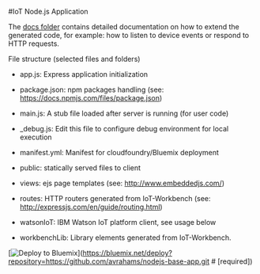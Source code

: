 #IoT Node.js Application


The [docs folder](docs/index.md) contains detailed documentation on how to extend the generated code, for example: how to listen to device events or respond to HTTP requests.
 

File structure (selected files and folders)


* app.js: Express application initialization

* package.json: npm packages handling (see: https://docs.npmjs.com/files/package.json)

* main.js: A stub file loaded after server is running (for user code)

* _debug.js: Edit this file to configure debug environment for local execution

* manifest.yml: Manifest for cloudfoundry/Bluemix deployment

* public: statically served files to client

* views: ejs page templates (see: http://www.embeddedjs.com/)

* routes: HTTP routers generated from IoT-Workbench (see: http://expressjs.com/en/guide/routing.html)

* watsonIoT: IBM Watson IoT platform client, see usage below

* workbenchLib: Library elements generated from IoT-Workbench. 
	
	
	
	
[![Deploy to Bluemix](https://bluemix.net/deploy/button.png)](https://bluemix.net/deploy?repository=https://github.com/avrahams/nodejs-base-app.git # [required])